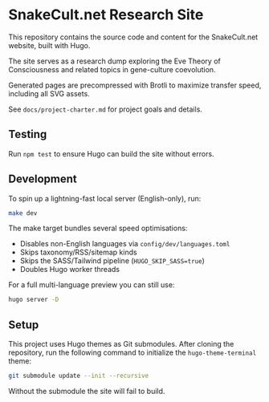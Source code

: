 # SnakeCult.net Research Site

This repository contains the source code and content for the SnakeCult.net website, built with Hugo.

The site serves as a research dump exploring the Eve Theory of Consciousness and related topics in gene-culture coevolution.

Generated pages are precompressed with Brotli to maximize transfer speed, including all SVG assets.

See `docs/project-charter.md` for project goals and details.

## Testing

Run `npm test` to ensure Hugo can build the site without errors.

## Development

To spin up a lightning-fast local server (English-only), run:

```bash
make dev
```

The make target bundles several speed optimisations:

* Disables non-English languages via `config/dev/languages.toml`
* Skips taxonomy/RSS/sitemap kinds
* Skips the SASS/Tailwind pipeline (`HUGO_SKIP_SASS=true`)
* Doubles Hugo worker threads

For a full multi-language preview you can still use:

```bash
hugo server -D
```

## Setup

This project uses Hugo themes as Git submodules. After cloning the repository,
run the following command to initialize the `hugo-theme-terminal` theme:

```bash
git submodule update --init --recursive
```

Without the submodule the site will fail to build.
